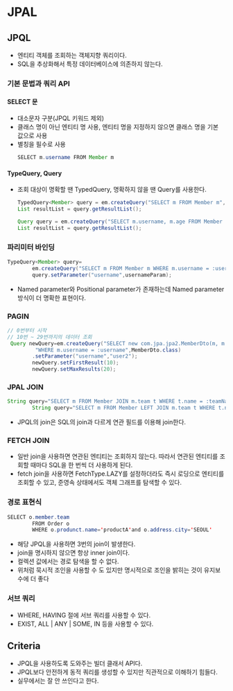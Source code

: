 # JPAL

## JPQL

- 엔티티 객체를 조회하는 객체지향 쿼리이다.
- SQL을 추상화해서 특정 데이터베이스에 의존하지 않는다.

### 기본 문법과 쿼리 API

#### SELECT 문

- 대소문자 구분(JPQL 키워드 제외)
- 클래스 명이 아닌 엔티티 명 사용, 엔티티 명을 지정하지 않으면 클래스 명을 기본 값으로 사용
- 별칭을 필수로 사용
    ```java
    SELECT m.username FROM Member m    
    ```

#### TypeQuery, Query

- 조회 대상이 명확할 땐 TypedQuery, 명확하지 않을 땐 Query를 사용한다.
    ```java
    TypedQuery<Member> query = em.createQuery("SELECT m FROM Member m", Member.class);
    List resultList = query.getResultList();

    Query query = em.createQuery("SELECT m.username, m.age FROM Member m");
    List resultList = query.getResultList();
    ```

### 파리미터 바인딩

```java
TypeQuery<Member> query=
        em.createQuery("SELECT m FROM Member m WHERE m.username = :username",Member.class);
        query.setParameter("username",usernameParam);
```

- Named parameter와 Positional parameter가 존재하는데 Named parameter 방식이 더 명확한 표현이다.

### PAGIN

```java
// 0번부터 시작
// 10번 ~ 29번까지의 데이터 조회
 Query newQuery=em.createQuery("SELECT new com.jpa.jpa2.MemberDto(m, m.username) FROM Member AS m "+
         "WHERE m.username = :username",MemberDto.class)
        .setParameter("username","user2");
        newQuery.setFirstResult(10);
        newQuery.setMaxResults(20);
```

### JPAL JOIN

```java
String query="SELECT m FROM Member JOIN m.team t WHERE t.name = :teamName"; // inner join
        String query="SELECT m FROM Member LEFT JOIN m.team t WHERE t.name; // outer join
```

- JPQL의 join은 SQL의 join과 다르게 연관 필드를 이용해 join한다.

### FETCH JOIN

- 일반 join을 사용하면 연관된 엔티티는 조회하지 않는다. 따라서 연관된 엔티티를 조회할 때마다 SQL을 한 번씩 더 사용하게 된다.
- fetch join을 사용하면 FetchType.LAZY를 설정하더라도 즉시 로딩으로 엔티티를 조회할 수 있고, 준영속 상태에서도 객체 그래프를 탐색할 수 있다.

### 경로 표현식

```java
SELECT o.member.team
        FROM Order o
        WHERE o.produnct.name='productA'and o.address.city='SEOUL'
```

- 해당 JPQL을 사용하면 3번의 join이 발생한다.
- join을 명시하지 않으면 항상 inner join이다.
- 컬렉션 값에서는 경로 탐색을 할 수 없다.
- 위처럼 묵시적 조인을 사용할 수 도 있지만 명시적으로 조인을 밝히는 것이 유지보수에 더 좋다

### 서브 쿼리

- WHERE, HAVING 절에 서브 쿼리를 사용할 수 있다.
- EXIST, ALL | ANY | SOME, IN 등을 사용할 수 있다.

## Criteria

- JPQL을 사용하도록 도와주는 빌더 클래서 API다.
- JPQL보다 안전하게 동적 쿼리를 생성할 수 있지만 직관적으로 이해하기 힘들다.
- 실무에서는 잘 안 쓰인다고 한다.
